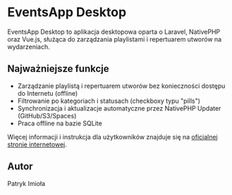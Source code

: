 # EventsApp Desktop

EventsApp Desktop to aplikacja desktopowa oparta o Laravel, NativePHP oraz Vue.js, służąca do zarządzania playlistami i repertuarem utworów na wydarzeniach.

## Najważniejsze funkcje
- Zarządzanie playlistą i repertuarem utworów bez konieczności dostępu do Internetu (offline)
- Filtrowanie po kategoriach i statusach (checkboxy typu "pills")
- Synchronizacja i aktualizacje automatyczne przez NativePHP Updater (GitHub/S3/Spaces)
- Praca offline na bazie SQLite

Więcej informacji i instrukcja dla użytkowników znajduje się na [oficjalnej stronie internetowej](https://eventsapp.pl/desktop).

## Autor
Patryk Imioła
